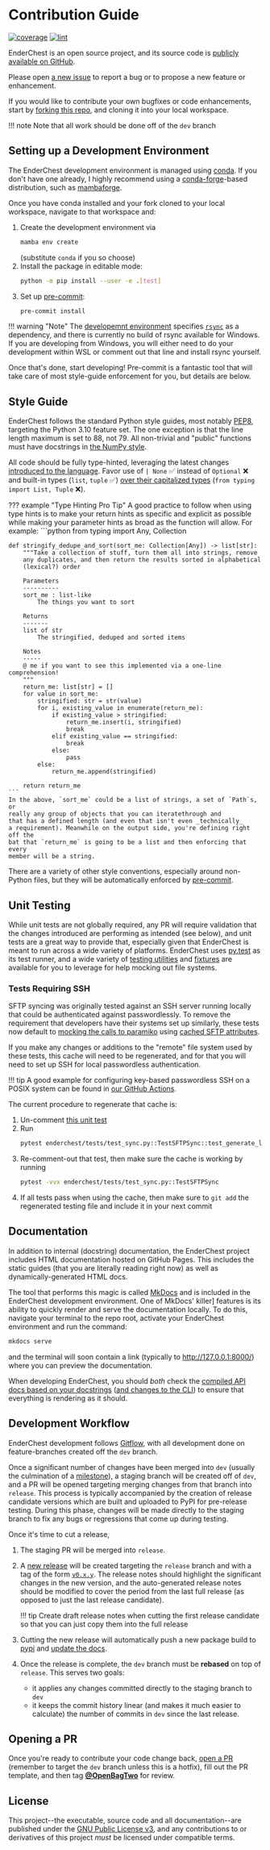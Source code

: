 # Contribution Guide

[![coverage](../img/coverage.svg)](../coverage)
[![lint](../img/pylint.svg)](../lint-report.txt)

EnderChest is an open source project, and its source code is
[publicly available on GitHub](https://github.com/OpenBagTwo/EnderChest).

Please open [a new issue](https://github.com/OpenBagTwo/EnderChest/issues/new)
to report a bug or to propose a new feature or enhancement.

If you would like to contribute your own bugfixes or code enhancements, start by
[forking this repo](https://github.com/OpenBagTwo/EnderChest/fork), and cloning
it into your local workspace.

!!! note
    Note that all work should be done off of the `dev` branch

## Setting up a Development Environment

The EnderChest development environment is managed using
[conda](https://docs.conda.io/en/latest/). If you don't have one already,
I highly recommend using a [conda-forge](https://conda-forge.org/)-based
distribution, such as [mambaforge](https://github.com/conda-forge/miniforge#mambaforge).

Once you have conda installed and your fork cloned to your local workspace, navigate
to that workspace and:

1. Create the development environment via
   ```bash
   mamba env create
   ```
   (substitute `conda` if you so choose)
1. Install the package in editable mode:
   ```bash
   python -m pip install --user -e .[test]
   ```
1. Set up [pre-commit](https://pre-commit.com/):
   ```bash
   pre-commit install
   ```

!!! warning "Note"
    The [developemnt environment](https://github.com/OpenBagTwo/EnderChest/blob/dev/environment.yml)
    specifies [`rsync`](https://anaconda.org/conda-forge/rsync) as a dependency,
    and there is currently no build of rsync available for Windows. If you are
    developing from Windows, you will either need to do your development within
    WSL or comment out that line and install rsync yourself.


Once that's done, start developing! Pre-commit is a fantastic tool that will
take care of most style-guide enforcement for you, but details are below.

## Style Guide

EnderChest follows the standard Python style guides, most notably
[PEP8](https://peps.python.org/pep-0008/), targeting the Python 3.10 feature set.
The one exception is that the line length maximum is set to 88, not 79. All
non-trivial and "public" functions must have docstrings in
[the NumPy style](https://numpydoc.readthedocs.io/en/latest/format.html).

All code should be fully type-hinted, leveraging the latest changes
[introduced to the language](https://docs.python.org/3/whatsnew/3.10.html#new-features-related-to-type-hints).
Favor use of `| None` ✅ instead of `Optional` ❌ and built-in types (`list`, `tuple` ✅)
[over their capitalized types](https://docs.python.org/3/whatsnew/3.9.html#type-hinting-generics-in-standard-collections)
(`from typing import List, Tuple` ❌).

??? example "Type Hinting Pro Tip"
    A good practice to follow when using type hints is to make your return hints
    as specific and explicit as possible while making your parameter hints
    as broad as the function will allow. For example:
    ```python
    from typing import Any, Collection


    def stringify_dedupe_and_sort(sort_me: Collection[Any]) -> list[str]:
        """Take a collection of stuff, turn them all into strings, remove
        any duplicates, and then return the results sorted in alphabetical
        (lexical?) order

        Parameters
        ----------
        sort_me : list-like
            The things you want to sort

        Returns
        -------
        list of str
            The stringified, deduped and sorted items

        Notes
        -----
        @ me if you want to see this implemented via a one-line comprehension!
        """
        return_me: list[str] = []
        for value in sort_me:
            stringified: str = str(value)
            for i, existing_value in enumerate(return_me):
                if existing_value > stringified:
                    return_me.insert(i, stringified)
                    break
                elif existing_value == stringified:
                    break
                else:
                    pass
            else:
                return_me.append(stringified)

        return return_me
    ```
    In the above, `sort_me` could be a list of strings, a set of `Path`s, or
    really any group of objects that you can iteratethrough and
    that has a defined length (and even that isn't even _technically_
    a requirement). Meanwhile on the output side, you're defining right off the
    bat that `return_me` is going to be a list and then enforcing that every
    member will be a string.

There are a variety of other style conventions, especially around non-Python
files, but they will be automatically enforced by
[pre-commit](https://github.com/OpenBagTwo/EnderChest/blob/dev/.pre-commit-config.yaml).

## Unit Testing

While unit tests are not globally required, any PR will require validation that
the changes introduced are performing as intended (see below), and unit tests
are a great way to provide that, especially given that EnderChest is meant to
run across a wide variety of platforms. EnderChest uses
[py.test](https://docs.pytest.org/en/7.3.x/) as its test runner, and a wide
variety of
[testing utilities](https://github.com/OpenBagTwo/EnderChest/blob/dev/enderchest/test/utils.py)
and [fixtures](https://github.com/OpenBagTwo/EnderChest/blob/dev/enderchest/test/conftest.py)
are available for you to leverage for help mocking out file systems.

### Tests Requiring SSH

SFTP syncing was originally tested against an SSH server running locally that
could be authenticated against passwordlessly. To remove the requirement that
developers have their systems set up similarly, these tests now default to
[mocking the calls to paramiko](https://github.com/OpenBagTwo/EnderChest/blob/dev/enderchest/test/mock_paramiko.py)
using
[cached SFTP attributes](https://github.com/OpenBagTwo/EnderChest/blob/dev/enderchest/test/testing_files/lstat_cache.json).

If you make any changes or additions to the "remote" file system used by these
tests, this cache will need to be regenerated, and for that you will need to
set up SSH for local passwordless authentication.

!!! tip
    A good example for configuring key-based passwordless SSH on a POSIX
    system can be found in
    [our GitHub Actions](https://github.com/OpenBagTwo/EnderChest/blob/paramiko/.github/workflows/pull_request.yml#L40-L47).

The current procedure to regenerate that cache is:

1. Un-comment [this unit test](https://github.com/OpenBagTwo/EnderChest/blob/853bdbac76124fb9e6d4a754f4dd73c48e66d829/enderchest/test/test_sync.py#L542-L545)
1. Run
   ```bash
   pytest enderchest/tests/test_sync.py::TestSFTPSync::test_generate_lstat_cache --use-local-ssh
   ```
1. Re-comment-out that test, then make sure the cache is working by running
   ```bash
   pytest -vvx enderchest/tests/test_sync.py::TestSFTPSync
   ```
1. If all tests pass when using the cache, then make sure to `git add` the
   regenerated testing file and include it in your next commit

## Documentation

In addition to internal (docstring) documentation, the EnderChest project includes
HTML documentation hosted on GitHub Pages. This includes the static guides (that
you are literally reading right now) as well as dynamically-generated HTML docs.

The tool that performs this magic is called [MkDocs](https://www.mkdocs.org/) and
is included in the EnderChest development environment. One of MkDocs' killer]
features is its ability to quickly render and serve the documentation locally.
To do this, navigate your terminal to the repo root, activate your EnderChest
environment and run the command:

```bash
mkdocs serve
```

and the terminal will soon contain a link (typically to http://127.0.0.1:8000/)
where you can preview the documentation.

When developing EnderChest, you should _both_ check
the [compiled API docs based on your docstrings](http://127.0.0.1:8000/reference/enderchest/)
([and changes to the CLI](http://127.0.0.1:8000/cli/)) to ensure that everything
is rendering as it should.

## Development Workflow

EnderChest development follows
[Gitflow](https://www.atlassian.com/git/tutorials/comparing-workflows/gitflow-workflow),
with all development done on feature-branches created off the `dev` branch.

Once a significant number of changes have been merged into `dev` (usually the
culmination of a
[milestone](https://github.com/OpenBagTwo/EnderChest/milestones)), a staging
branch will be created off of `dev`, and a PR will be opened targeting merging
changes from that branch into `release`. This process is typically accompanied
by the creation of release candidate versions which are built and uploaded to PyPI
for pre-release testing. During this phase, changes will be made directly
to the staging branch to fix any bugs or regressions that come up during testing.

Once it's time to cut a release,

1. The staging PR will be merged into `release`.
2. A [new release](https://github.com/OpenBagTwo/EnderChest/releases/new) will
   be created targeting the `release` branch and with a tag of the form
   [`v0.x.y`](https://semver.org/). The release notes should highlight the
   significant changes in the new version, and the auto-generated release notes
   should be modified to cover the period from the last full release
   (as opposed to just the last release candidate).

    !!! tip
        Create draft release notes when cutting the first release candidate
        so that you can just copy them into the full release

3. Cutting the new release will automatically push a new package build to
   [pypi](https://pypi.org/project/enderchest/) and
   [update the docs](https://openbagtwo.github.io/EnderChest/release/).
4. Once the release is complete, the `dev` branch must be **rebased** on top of
   `release`. This serves two goals:
   - it applies any changes committed directly to the staging branch to `dev`
   - it keeps the commit history linear (and makes it much easier to calculate)
     the number of commits in `dev` since the last release.

## Opening a PR

Once you're ready to contribute your code change back,
[open a PR](https://github.com/OpenBagTwo/EnderChest/compare) (remember to
target the `dev` branch unless this is a hotfix), fill out the PR template, and
then tag **[@OpenBagTwo](https://github.com/OpenBagTwo)** for review.

## License

This project--the executable, source code and all documentation--are published
under the
[GNU Public License v3](https://github.com/OpenBagTwo/EnderChest/blob/dev/LICENSE),
and any contributions to or derivatives of this project _must_ be licensed under
compatible terms.
